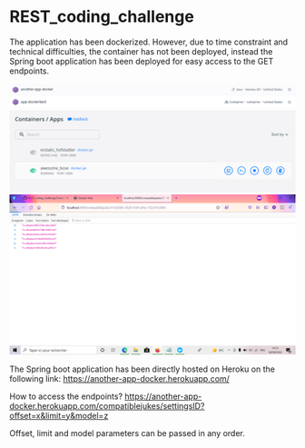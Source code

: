 # REST_coding_challenge


The application has been dockerized. However, due to time constraint and technical difficulties, the container has not been deployed, instead the Spring boot application has been deployed for easy access to the GET endpoints.

<img src=https://github.com/himelsaha29/REST_coding_challenge/blob/main/img/docker_heroku.PNG>

<img src=https://github.com/himelsaha29/REST_coding_challenge/blob/main/img/docker.PNG>

<img src=https://github.com/himelsaha29/REST_coding_challenge/blob/main/img/localhost.PNG>

The Spring boot application has been directly hosted on Heroku on the following link:
https://another-app-docker.herokuapp.com/

How to access the endpoints?
https://another-app-docker.herokuapp.com/compatiblejukes/settingsID?offset=x&limit=y&model=z

Offset, limit and model parameters can be passed in any order.



